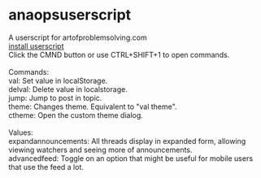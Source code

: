 # anaopsuserscript
A userscript for artofproblemsolving.com<br>
<a href="https://github.com/epiccakeking/anaopsuserscript/raw/master/anaopsuserscript.user.js">install userscript</a><br>
Click the CMND button or use CTRL+SHIFT+1 to open commands.<br>
<br>
Commands:<br>
val: Set value in localStorage.<br>
delval: Delete value in localstorage.<br>
jump: Jump to post in topic.<br>
theme: Changes theme. Equivalent to "val theme".<br>
ctheme: Open the custom theme dialog.<br>
<br>
Values:<br>
expandannouncements: All threads display in expanded form, allowing viewing watchers and seeing more of announcements.<br>
advancedfeed: Toggle on an option that might be useful for mobile users that use the feed a lot.
